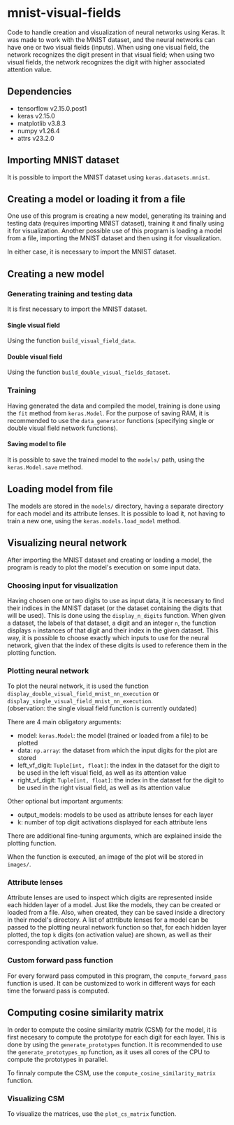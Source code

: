 # mnist-visual-fields

Code to handle creation and visualization of neural networks using Keras. It was made to work with the MNIST dataset, and the neural networks can have one or two visual fields (inputs). When using one visual field, the network recognizes the digit present in that visual field; when using two visual fields, the network recognizes the digit with higher associated attention value.

## Dependencies
* tensorflow v2.15.0.post1
* keras v2.15.0
* matplotlib v3.8.3
* numpy v1.26.4
* attrs v23.2.0

## Importing MNIST dataset

It is possible to import the MNIST dataset using `keras.datasets.mnist`.

## Creating a model or loading it from a file

One use of this program is creating a new model, generating its training and testing data (requires importing MNIST dataset), training it and finally using it for visualization. Another possible use of this program is loading a model from a file, importing the MNIST dataset and then using it for visualization.

In either case, it is necessary to import the MNIST dataset.

## Creating a new model

### Generating training and testing data

It is first necessary to import the MNIST dataset.

#### Single visual field

Using the function `build_visual_field_data`.

#### Double visual field

Using the function `build_double_visual_fields_dataset`.

### Training

Having generated the data and compiled the model, training is done using the `fit` method from `keras.Model`. For the purpose of saving RAM, it is recommended to use the `data_generator` functions (specifying single or double visual field network functions).

#### Saving model to file

It is possible to save the trained model to the `models/` path, using the `keras.Model.save` method.

## Loading model from file

The models are stored in the `models/` directory, having a separate directory for each model and its attribute lenses. It is possible to load it, not having to train a new one, using the `keras.models.load_model` method.

## Visualizing neural network

After importing the MNIST dataset and creating or loading a model, the program is ready to plot the model's execution on some input data.

### Choosing input for visualization

Having chosen one or two digits to use as input data, it is necessary to find their indices in the MNIST dataset (or the dataset containing the digits that will be used). This is done using the `display_n_digits` function. When given a dataset, the labels of that dataset, a digit and an integer `n`, the function displays `n` instances of that digit and their index in the given dataset. This way, it is possible to choose exactly which inputs to use for the neural network, given that the index of these digits is used to reference them in the plotting function.

### Plotting neural network

To plot the neural network, it is used the function `display_double_visual_field_mnist_nn_execution` or `display_single_visual_field_mnist_nn_execution`.  
(observation: the single visual field function is currently outdated)

There are 4 main obligatory arguments:
* model: `keras.Model`: the model (trained or loaded from a file) to be plotted
* data: `np.array`: the dataset from which the input digits for the plot are stored
* left_vf_digit: `Tuple[int, float]`: the index in the dataset for the digit to be used in the left visual field, as well as its attention value
* right_vf_digit: `Tuple[int, float]`: the index in the dataset for the digit to be used in the right visual field, as well as its attention value

Other optional but important arguments:
* output_models: models to be used as attribute lenses for each layer
* k: number of top digit activations displayed for each attribute lens

There are additional fine-tuning arguments, which are explained inside the plotting function.

When the function is executed, an image of the plot will be stored in `images/`.

### Attribute lenses

Attribute lenses are used to inspect which digits are represented inside each hidden layer of a model. Just like the models, they can be created or loaded from a file. Also, when created, they can be saved inside a directory in their model's directory. A list of attrtibute lenses for a model can be passed to the plotting neural network function so that, for each hidden layer plotted, the top `k` digits (on activation value) are shown, as well as their corresponding activation value.

### Custom forward pass function

For every forward pass computed in this program, the `compute_forward_pass` function is used. It can be customized to work in different ways for each time the forward pass is computed.

## Computing cosine similarity matrix

In order to compute the cosine similarity matrix (CSM) for the model, it is first necesary to compute the prototype for each digit for each layer. This is done by using the `generate_prototypes` function. It is recommended to use the `generate_prototypes_mp` function, as it uses all cores of the CPU to compute the prototypes in parallel.

To finnaly compute the CSM, use the `compute_cosine_similarity_matrix` function.

### Visualizing CSM

To visualize the matrices, use the `plot_cs_matrix` function.
